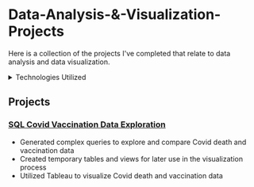 # Data-Analysis-&-Visualization-Projects

Here is a collection of the projects I've completed that relate to data analysis and data visualization.

<details>
<summary>Technologies Utilized</summary>
- MS SQL
- PostgreSQL
- Tableau
</details>

## Projects

### [SQL Covid Vaccination Data Exploration](https://github.com/chow2n/SQL-CovidDataExploration "CovidDataExploration")
- Generated complex queries to explore and compare Covid death and vaccination data
- Created temporary tables and views for later use in the visualization process
- Utilized Tableau to visualize Covid death and vaccination data


